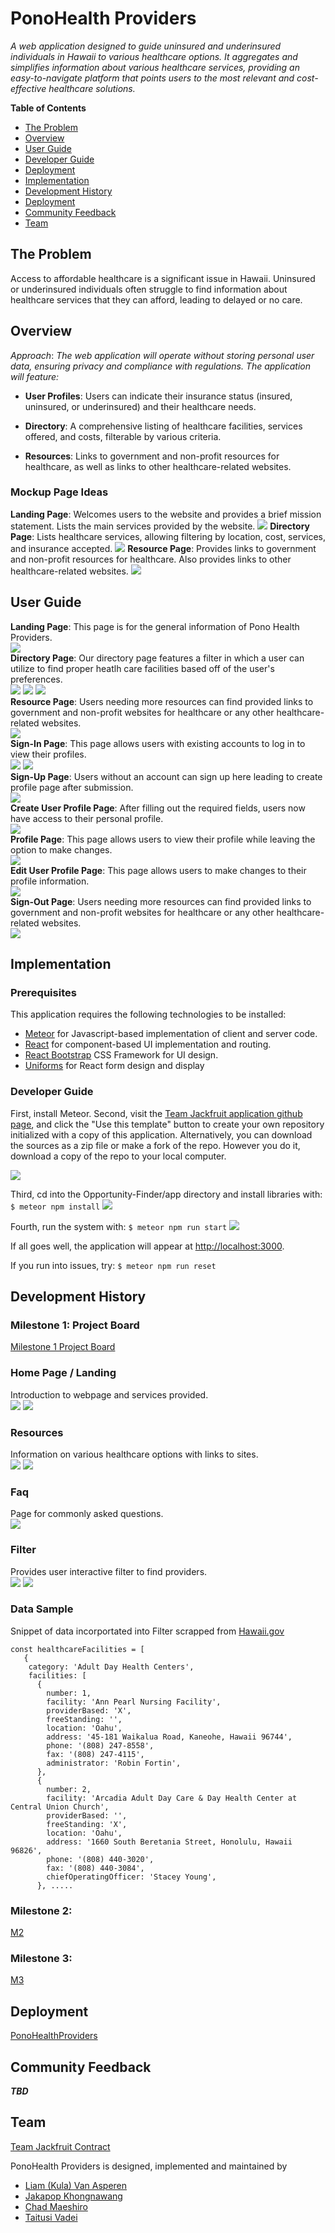 # PonoHealth Providers

*A web application designed to guide uninsured and underinsured individuals in Hawaii to various healthcare options. It aggregates and simplifies information about various healthcare services, providing an easy-to-navigate platform that points users to the most relevant and cost-effective healthcare solutions.*

**Table of Contents**

   - [The Problem](#the-problem)
   - [Overview](#overview)
   - [User Guide](#user-guide)
   - [Developer Guide](#developer-guide)
   - [Deployment](#deployment)
   - [Implementation](#implementation)
   - [Development History](#development-history)
   - [Deployment](#deployment)
   - [Community Feedback](#community-feedback)
   - [Team](#team)

## The Problem

Access to affordable healthcare is a significant issue in Hawaii. Uninsured or underinsured individuals often struggle to find information about healthcare services that they can afford, leading to delayed or no care.

## Overview

*Approach*: *The web application will operate without storing personal user data, ensuring privacy and compliance with regulations. The application will feature:*

* **User Profiles**: Users can indicate their insurance status (insured, uninsured, or underinsured) and their healthcare needs.

* **Directory**: A comprehensive listing of healthcare facilities, services offered, and costs, filterable by various criteria.

* **Resources**: Links to government and non-profit resources for healthcare, as well as links to other healthcare-related websites.

### Mockup Page Ideas
**Landing Page**: Welcomes users to the website and provides a brief mission statement. Lists the main services provided by the website.
<img src="doc/Landing_Page.png">
**Directory Page**: Lists healthcare services, allowing filtering by location, cost, services, and insurance accepted.
<img src="doc/Directory_Page.png">
**Resource Page**: Provides links to government and non-profit resources for healthcare. Also provides links to other healthcare-related websites.
<img src="doc/Resource_Page.png">

## User Guide
**Landing Page**: This page is for the general information of Pono Health Providers.   
<img src="doc/M2/Landing.PNG">   
**Directory Page**: Our directory page features a filter in which a user can utilize to find proper heatlh care facilities based off of the user's preferences.   
<img src="doc/M2/updatedFilter.PNG">
<img src="doc/M2/updatedFilter2.PNG">
<img src="doc/M2/updatedFilter3.PNG">   
**Resource Page**: Users needing more resources can find provided links to government and non-profit websites for healthcare or any other healthcare-related websites.   
<img src="doc/M2/resource.PNG">   
**Sign-In Page**: This page allows users with existing accounts to log in to view their profiles.   
<img src="doc/M2/updatedSignIn.PNG">
<img src="doc/M2/SignedIn.PNG">   
**Sign-Up Page**: Users without an account can sign up here leading to create profile page after submission.   
<img src="doc/M2/updatedSignUp.PNG">   
**Create User Profile Page**: After filling out the required fields, users now have access to their personal profile.   
<img src="doc/M2/createUser.PNG">   
**Profile Page**: This page allows users to view their profile while leaving the option to make changes.   
<img src="doc/M2/Profile.PNG">   
**Edit User Profile Page**: This page allows users to make changes to their profile information.   
<img src="doc/M2/EditUser.PNG">   
**Sign-Out Page**: Users needing more resources can find provided links to government and non-profit websites for healthcare or any other healthcare-related websites.   
<img src="doc/M2/SignOut.PNG">   

## Implementation
### Prerequisites
This application requires the following technologies to be installed:
* [Meteor](https://www.meteor.com/install) for Javascript-based implementation of client and server code.
* [React](https://reactjs.org/) for component-based UI implementation and routing.
* [React Bootstrap](https://react-bootstrap.github.io/) CSS Framework for UI design.
* [Uniforms](https://uniforms.tools/) for React form design and display

### Developer Guide
First, install Meteor.
Second, visit the [Team Jackfruit application github page](https://github.com/team-jackfruit), and click the "Use this template" button to create your own repository initialized with a copy of this application. Alternatively, you can download the sources as a zip file or make a fork of the repo. However you do it, download a copy of the repo to your local computer.

<img src="doc/DevGuide/1.PNG">   

Third, cd into the Opportunity-Finder/app directory and install libraries with:
`$ meteor npm install`
<img src="doc/DevGuide/4.PNG">   

Fourth, run the system with:
`$ meteor npm run start`
<img src="doc/DevGuide/3.PNG">   

If all goes well, the application will appear at [http://localhost:3000](http://localhost:3000).

If you run into issues, try:
`$ meteor npm run reset`

## Development History
### Milestone 1: Project Board
[Milestone 1 Project Board](https://github.com/orgs/team-jackfruit/projects/3)

### Home Page / Landing
Introduction to webpage and services provided.   
<img src="doc/home.PNG">
<img src="doc/home2.PNG">

### Resources
Information on various healthcare options with links to sites.   
<img src="doc/Resources.PNG">
<img src="doc/Resources2.PNG">

### Faq
Page for commonly asked questions.   
<img src="doc/Faq.PNG">

### Filter
Provides user interactive filter to find providers.    
<img src="doc/filter.PNG">
<img src="doc/FilterTest.PNG">

### Data Sample

Snippet of data incorportated into Filter scrapped from [Hawaii.gov](https://health.hawaii.gov/ohca/medicare-facilities/)

```
const healthcareFacilities = [
   {
    category: 'Adult Day Health Centers',
    facilities: [
      {
        number: 1,
        facility: 'Ann Pearl Nursing Facility',
        providerBased: 'X',
        freeStanding: '',
        location: 'Oahu',
        address: '45-181 Waikalua Road, Kaneohe, Hawaii 96744',
        phone: '(808) 247-8558',
        fax: '(808) 247-4115',
        administrator: 'Robin Fortin',
      },
      {
        number: 2,
        facility: 'Arcadia Adult Day Care & Day Health Center at Central Union Church',
        providerBased: '',
        freeStanding: 'X',
        location: 'Oahu',
        address: '1660 South Beretania Street, Honolulu, Hawaii 96826',
        phone: '(808) 440-3020',
        fax: '(808) 440-3084',
        chiefOperatingOfficer: 'Stacey Young',
      }, .....
```

### Milestone 2: 
[M2](https://github.com/orgs/team-jackfruit/projects/5/views/1)

### Milestone 3:
[M3](https://github.com/orgs/team-jackfruit/projects/7)

## Deployment
[PonoHealthProviders](https://ponohealthproviders.com/)

## Community Feedback
***TBD***

## Team
[Team Jackfruit Contract](https://docs.google.com/document/d/1qJgPv2CSdPikN0eX_icKm8f14ZhrNpCa6SEnEY4vdhk/edit?usp=sharing)

PonoHealth Providers is designed, implemented and maintained by
* [Liam (Kula) Van Asperen](https://liamkula.github.io/)
* [Jakapop Khongnawang](https://jakapop1.github.io/)
* [Chad Maeshiro](https://chadmaeshiro.github.io/)
* [Taitusi Vadei](https://tvadei.github.io/)
